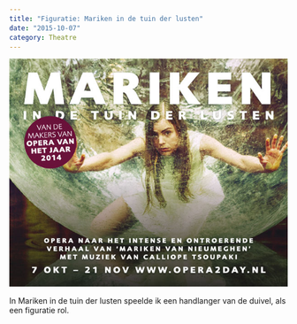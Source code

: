 ```yaml
---
title: "Figuratie: Mariken in de tuin der lusten"
date: "2015-10-07"
category: Theatre
---
```


![alt](../Figuratie-Mariken-in-de-tuin-der-lusten\mariken.jpg)

In Mariken in de tuin der lusten speelde ik een handlanger van de duivel, als een figuratie rol. 